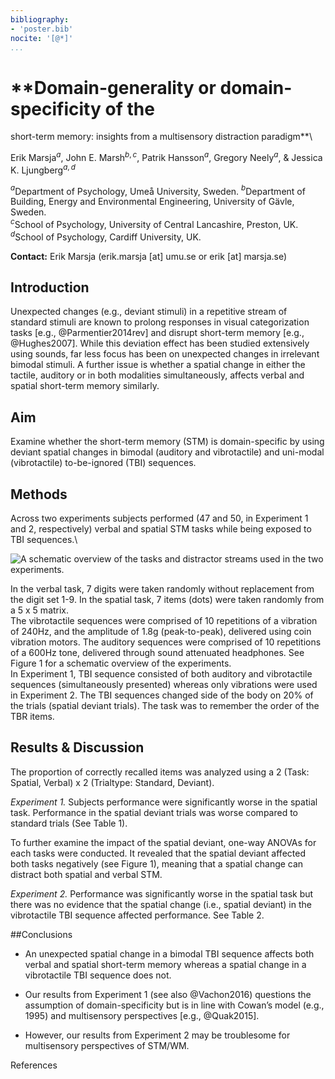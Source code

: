 ```yaml
---
bibliography:
- 'poster.bib'
nocite: '[@*]'
...
```



# **Domain-generality or domain-specificity of the
short-term memory: insights from a multisensory distraction paradigm**\

Erik Marsja$^{a}$, John E. Marsh$^{b,c}$, Patrik Hansson$^{a}$,
Gregory Neely$^{a}$, & Jessica K. Ljungberg$^{a,d}$

$^{a}$Department of Psychology, Umeå University, Sweden.
$^{b}$Department of Building, Energy and Environmental Engineering,
University of Gävle, Sweden.\
$^{c}$School of Psychology, University of Central Lancashire, Preston,
UK. $^{d}$School of Psychology, Cardiff University, UK.

**Contact:** Erik Marsja (erik.marsja [at] umu.se or erik [at] marsja.se)


## Introduction 

Unexpected changes (e.g., deviant stimuli) in
a repetitive stream of standard stimuli are known to prolong responses
in visual categorization tasks [e.g., @Parmentier2014rev] and disrupt
short-term memory [e.g., @Hughes2007]. While this deviation effect has
been studied extensively using sounds, far less focus has been on
unexpected changes in irrelevant bimodal stimuli. A further issue is
whether a spatial change in either the tactile, auditory or in both
modalities simultaneously, affects verbal and spatial short-term memory
similarly.

## Aim

Examine whether the short-term memory (STM) is
domain-specific by using deviant spatial changes in bimodal (auditory
and vibrotactile) and uni-modal (vibrotactile) to-be-ignored (TBI)
sequences.


## Methods 
Across two experiments subjects performed (47 and 50, in Experiment 1 and 2, respectively) verbal and spatial STM tasks while being exposed to TBI sequences.\

![A schematic overview of the tasks and distractor streams used in the
two experiments.](figures/Schematic2.png)

In the verbal task, 7 digits were taken randomly without replacement
from the digit set 1-9. In the spatial task, 7 items (dots) were taken
randomly from a 5 x 5 matrix.\
The vibrotactile sequences were comprised of 10 repetitions of a
vibration of 240Hz, and the amplitude of 1.8g (peak-to-peak), delivered
using coin vibration motors. The auditory sequences were comprised of 10
repetitions of a 600Hz tone, delivered through sound attenuated
headphones. See Figure 1 for a schematic overview of the experiments.\
In Experiment 1, TBI sequence consisted of both auditory and
vibrotactile sequences (simultaneously presented) whereas only
vibrations were used in Experiment 2. The TBI sequences changed side of
the body on 20% of the trials (spatial deviant trials). The task was to
remember the order of the TBR items.

## Results & Discussion
The proportion of correctly recalled items was analyzed using a 2 (Task: Spatial, Verbal) x 2 (Trialtype:
Standard, Deviant).

*Experiment 1.* Subjects performance were significantly worse in the
spatial task. Performance in the spatial deviant trials was worse
compared to standard trials (See Table 1).

To further examine the impact of the spatial deviant, one-way ANOVAs for
each tasks were conducted. It revealed that the spatial deviant affected
both tasks negatively (see Figure 1), meaning that a spatial change can
distract both spatial and verbal STM.

*Experiment 2.* Performance was significantly worse in the spatial task
but there was no evidence that the spatial change (i.e., spatial
deviant) in the vibrotactile TBI sequence affected performance. See
Table 2.


##Conclusions

-   An unexpected spatial change in a bimodal TBI sequence affects both
    verbal and spatial short-term memory whereas a spatial change in a
    vibrotactile TBI sequence does not.

-   Our results from Experiment 1 (see also @Vachon2016) questions the
    assumption of domain-specificity but is in line with Cowan’s model
    (e.g., 1995) and multisensory perspectives [e.g., @Quak2015].

-   However, our results from Experiment 2 may be troublesome for
    multisensory perspectives of STM/WM.

<span>References</span>


